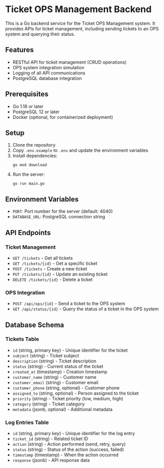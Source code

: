 
# Ticket OPS Management Backend

This is a Go backend service for the Ticket OPS Management system. It provides APIs for ticket management, including sending tickets to an OPS system and querying their status.

## Features

- RESTful API for ticket management (CRUD operations)
- OPS system integration simulation
- Logging of all API communications
- PostgreSQL database integration

## Prerequisites

- Go 1.18 or later
- PostgreSQL 12 or later
- Docker (optional, for containerized deployment)

## Setup

1. Clone the repository
2. Copy `.env.example` to `.env` and update the environment variables
3. Install dependencies:
   ```
   go mod download
   ```
4. Run the server:
   ```
   go run main.go
   ```

## Environment Variables

- `PORT`: Port number for the server (default: 4040)
- `DATABASE_URL`: PostgreSQL connection string

## API Endpoints

### Ticket Management

- `GET /tickets` - Get all tickets
- `GET /tickets/{id}` - Get a specific ticket
- `POST /tickets` - Create a new ticket
- `PUT /tickets/{id}` - Update an existing ticket
- `DELETE /tickets/{id}` - Delete a ticket

### OPS Integration

- `POST /api/ops/{id}` - Send a ticket to the OPS system
- `GET /api/status/{id}` - Query the status of a ticket in the OPS system

## Database Schema

### Tickets Table

- `id` (string, primary key) - Unique identifier for the ticket
- `subject` (string) - Ticket subject
- `description` (string) - Ticket description
- `status` (string) - Current status of the ticket
- `created_at` (timestamp) - Creation timestamp
- `customer_name` (string) - Customer name
- `customer_email` (string) - Customer email
- `customer_phone` (string, optional) - Customer phone
- `assigned_to` (string, optional) - Person assigned to the ticket
- `priority` (string) - Ticket priority (low, medium, high)
- `category` (string) - Ticket category
- `metadata` (jsonb, optional) - Additional metadata

### Log Entries Table

- `id` (string, primary key) - Unique identifier for the log entry
- `ticket_id` (string) - Related ticket ID
- `action` (string) - Action performed (send, retry, query)
- `status` (string) - Status of the action (success, failed)
- `timestamp` (timestamp) - When the action occurred
- `response` (jsonb) - API response data
